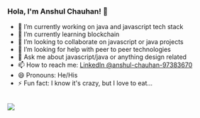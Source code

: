 ### Hola, I'm Anshul Chauhan! 👋

- 🔭 I’m currently working on java and javascript tech stack 
- 🌱 I’m currently learning blockchain
- 👯 I’m looking to collaborate on javascript or java projects
- 🤔 I’m looking for help with peer to peer technologies
- 💬 Ask me about javascript/java or anything design related
- 📫 How to reach me: [LinkedIn @anshul-chauhan-97383670](https://www.linkedin.com/in/anshul-chauhan-97383670/)
- 😄 Pronouns: He/His
- ⚡ Fun fact: I know it's crazy, but I love to eat…

<br/>

<img src = "https://github-readme-stats.vercel.app/api?username=engrshul&&show_icons=true&title_color=ffffff&icon_color=bb2acf&text_color=daf7dc&bg_color=151515">

